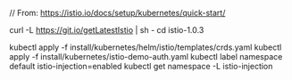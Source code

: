 // From: https://istio.io/docs/setup/kubernetes/quick-start/

curl -L https://git.io/getLatestIstio | sh -
cd istio-1.0.3


kubectl apply -f install/kubernetes/helm/istio/templates/crds.yaml
kubectl apply -f install/kubernetes/istio-demo-auth.yaml
kubectl label namespace default istio-injection=enabled
kubectl get namespace -L istio-injection
